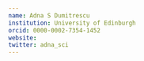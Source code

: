 ```yaml
---
name: Adna S Dumitrescu
institution: University of Edinburgh
orcid: 0000-0002-7354-1452
website: 
twitter: adna_sci
---
```

